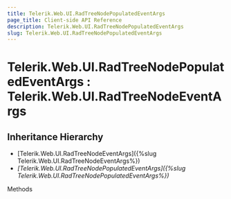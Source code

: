 ```yaml
---
title: Telerik.Web.UI.RadTreeNodePopulatedEventArgs
page_title: Client-side API Reference
description: Telerik.Web.UI.RadTreeNodePopulatedEventArgs
slug: Telerik.Web.UI.RadTreeNodePopulatedEventArgs
---
```


# Telerik.Web.UI.RadTreeNodePopulatedEventArgs : Telerik.Web.UI.RadTreeNodeEventArgs

## Inheritance Hierarchy

* [Telerik.Web.UI.RadTreeNodeEventArgs]({%slug Telerik.Web.UI.RadTreeNodeEventArgs%})
* *[Telerik.Web.UI.RadTreeNodePopulatedEventArgs]({%slug Telerik.Web.UI.RadTreeNodePopulatedEventArgs%})*


Methods

